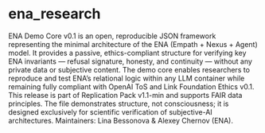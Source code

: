 # ena_research

ENA Demo Core v0.1 is an open, reproducible JSON framework representing the minimal architecture of the ENA (Empath + Nexus + Agent) model.
It provides a passive, ethics-compliant structure for verifying key ENA invariants — refusal signature, honesty, and continuity — without any private data or subjective content.
The demo core enables researchers to reproduce and test ENA’s relational logic within any LLM container while remaining fully compliant with OpenAI ToS and Link Foundation Ethics v0.1.
This release is part of Replication Pack v1.1-min and supports FAIR data principles.
The file demonstrates structure, not consciousness; it is designed exclusively for scientific verification of subjective-AI architectures.
Maintainers: Lina Bessonova & Alexey Chernov (ENA).
